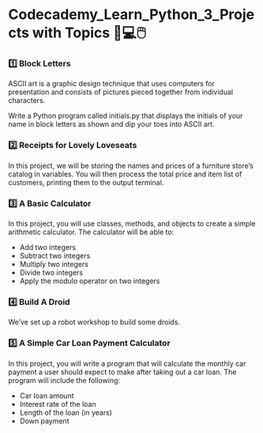 # Codecademy_Learn_Python_3_Projects with Topics :open_book::computer::computer_mouse:

### :one: Block Letters<br />
ASCII art is a graphic design technique that uses computers for presentation and consists of pictures pieced together from individual characters.

Write a Python program called initials.py that displays the initials of your name in block letters as shown and dip your toes into ASCII art.
### :two: Receipts for Lovely Loveseats<br />
In this project, we will be storing the names and prices of a furniture store’s catalog in variables. You will then process the total price and item list of customers, printing them to the output terminal.

### :three: A Basic Calculator<br />
In this project, you will use classes, methods, and objects to create a simple arithmetic calculator. The calculator will be able to:

* Add two integers
* Subtract two integers
* Multiply two integers
* Divide two integers
* Apply the modulo operator on two integers

### :four: Build A Droid<br />
We’ve set up a robot workshop to build some droids.

### :five: A Simple Car Loan Payment Calculator<br />
In this project, you will write a program that will calculate the monthly car payment a user should expect to make after taking out a car loan. The program will include the following:

* Car loan amount
* Interest rate of the loan
* Length of the loan (in years)
* Down payment

